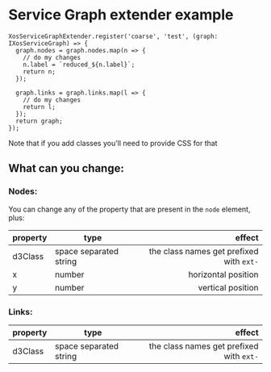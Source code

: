 # Service Graph extender example

```
XosServiceGraphExtender.register('coarse', 'test', (graph: IXosServiceGraph) => {
  graph.nodes = graph.nodes.map(n => {
    // do my changes
    n.label = `reduced_${n.label}`;
    return n;
  });

  graph.links = graph.links.map(l => {
    // do my changes
    return l;
  });
  return graph;
});
```

Note that if you add classes you'll need to provide CSS for that

## What can you change:

### Nodes:

You can change any of the property that are present in the `node` element, plus:

property | type | effect
-------- | ---- | -----: 
d3Class  | space separated string |the class names get prefixed with `ext-`
x | number | horizontal position
y | number | vertical position

### Links:

property | type | effect
-------- | ---- | -----: 
d3Class  | space separated string |the class names get prefixed with `ext-`
